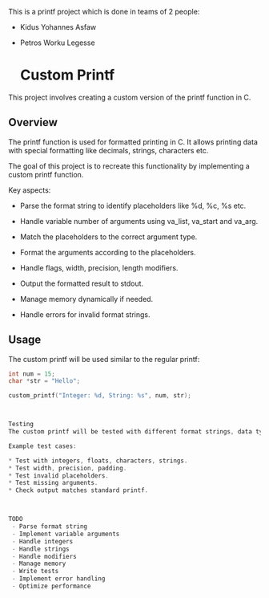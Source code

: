 This is a printf project which is done in teams of 2 people:
* Kidus Yohannes Asfaw
* Petros Worku Legesse

	# Custom Printf

This project involves creating a custom version of the printf function in C.

## Overview

The printf function is used for formatted printing in C. It allows printing data with special formatting like decimals, strings, characters etc.

The goal of this project is to recreate this functionality by implementing a custom printf function.

Key aspects:

- Parse the format string to identify placeholders like %d, %c, %s etc.

- Handle variable number of arguments using va_list, va_start and va_arg.

- Match the placeholders to the correct argument type.

- Format the arguments according to the placeholders.

- Handle flags, width, precision, length modifiers.

- Output the formatted result to stdout.

- Manage memory dynamically if needed.

- Handle errors for invalid format strings.


## Usage

The custom printf will be used similar to the regular printf:

```c
int num = 15;
char *str = "Hello";

custom_printf("Integer: %d, String: %s", num, str);



Testing
The custom printf will be tested with different format strings, data types, edge cases to ensure correct functionality.

Example test cases:

* Test with integers, floats, characters, strings.
* Test width, precision, padding.
* Test invalid placeholders.
* Test missing arguments.
* Check output matches standard printf.



TODO
 - Parse format string
 - Implement variable arguments
 - Handle integers
 - Handle strings
 - Handle modifiers
 - Manage memory
 - Write tests
 - Implement error handling
 - Optimize performance

